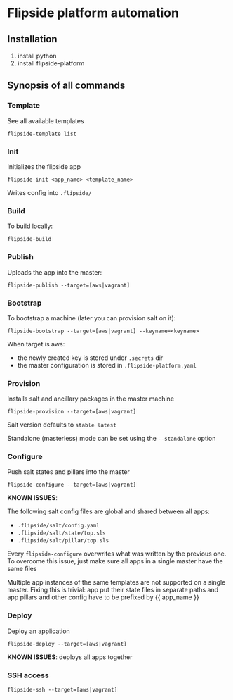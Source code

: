 # Flipside platform automation


## Installation

1. install python
2. install flipside-platform


## Synopsis of all commands

### Template

See all available templates

    flipside-template list


### Init

Initializes the flipside app

    flipside-init <app_name> <template_name>

Writes config into `.flipside/`


### Build

To build locally:

    flipside-build


### Publish

Uploads the app into the master:

    flipside-publish --target=[aws|vagrant]


### Bootstrap

To bootstrap a machine (later you can provision salt on it):

    flipside-bootstrap --target=[aws|vagrant] --keyname=<keyname>

When target is aws:

- the newly created key is stored under `.secrets` dir
- the master configuration is stored in `.flipside-platform.yaml`


### Provision

Installs salt and ancillary packages in the master machine

    flipside-provision --target=[aws|vagrant]

Salt version defaults to `stable latest`

Standalone (masterless) mode can be set using the `--standalone` option


### Configure

Push salt states and pillars into the master

    flipside-configure --target=[aws|vagrant]

**KNOWN ISSUES**:

The following salt config files are global and shared between all apps:
- `.flipside/salt/config.yaml`
- `.flipside/salt/state/top.sls`
- `.flipside/salt/pillar/top.sls`

Every `flipside-configure` overwrites what was written by the previous one. To
overcome this issue, just make sure all apps in a single master have the same
files

Multiple app instances of the same templates are not supported on a single
 master. Fixing this is trivial: app put their state files in separate paths and app pillars and other config have to be prefixed by {{ app_name }}


### Deploy

Deploy an application

    flipside-deploy --target=[aws|vagrant]

**KNOWN ISSUES**: deploys all apps together


### SSH access

    flipside-ssh --target=[aws|vagrant]
